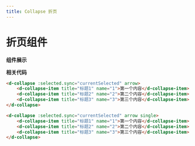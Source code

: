 ```yaml
---
title: Collapse 折页
---
```


# 折页组件

**组件展示**

<ClientOnly>
<collapse-demo></collapse-demo>
</ClientOnly>

**相关代码**

``` HTML
<d-collapse :selected.sync="currentSelected" arrow>
    <d-collapse-item title="标题1" name="1">第一个内容</d-collapse-item>
    <d-collapse-item title="标题2" name="2">第二个内容</d-collapse-item>
    <d-collapse-item title="标题3" name="3">第三个内容</d-collapse-item>
</d-collapse>

<d-collapse :selected.sync="currentSelected" arrow single>
    <d-collapse-item title="标题1" name="1">第一个内容</d-collapse-item>
    <d-collapse-item title="标题2" name="2">第二个内容</d-collapse-item>
    <d-collapse-item title="标题3" name="3">第三个内容</d-collapse-item>
</d-collapse>
```
